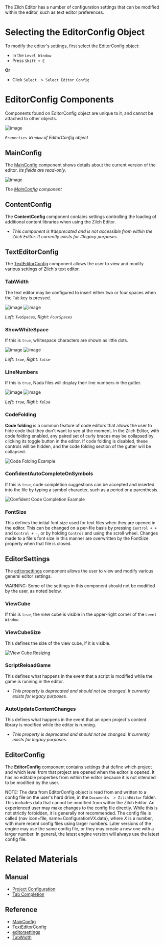 The Zilch Editor has a number of configuration settings that can be modified within the editor, such as text editor preferences.

 #  Selecting the EditorConfig Object

To modify the editor's settings, first select the EditorConfig object:

 - In the `Level Window`
  - Press `Shift + E`

**Or**

 - Click `Select  > Select Editor Config`

 #  EditorConfig Components

Components found on EditorConfig object are unique to it, and cannot be attached to other objects.



![image](https://raw.githubusercontent.com/ZilchEngine/ZilchFiles/master/doc_files/66674.png)


*`Properties Window` of EditorConfig object*


 ##  MainConfig

The [MainConfig](../../../code_reference/class_reference/mainconfig.md) component shows details about the current version of the editor. *Its fields are read-only.*



![image](https://raw.githubusercontent.com/ZilchEngine/ZilchFiles/master/doc_files/66647.png)


*The [MainConfig](../../../code_reference/class_reference/mainconfig.md) component*


 ##  ContentConfig

The **ContentConfig** component contains settings controlling the loading of additional content libraries when using the Zilch Editor.

 - *This component is #deprecated and is not accessible from within the Zilch Editor. It currently exists for #legacy purposes.*

 ##  TextEditorConfig

The [TextEditorConfig](../../../code_reference/class_reference/texteditorconfig.md) component allows the user to view and modify various settings of Zilch's text editor.

 ###  TabWidth
The text editor may be configured to insert either two or four spaces when the `Tab` key is pressed.


![image](https://raw.githubusercontent.com/ZilchEngine/ZilchFiles/master/doc_files/66660.png) ![image](https://raw.githubusercontent.com/ZilchEngine/ZilchFiles/master/doc_files/66662.png)


*Left: `TwoSpaces`, Right: `FourSpaces`*
 

 ###  ShowWhiteSpace
If this is `true`, whitespace characters are shown as little dots.


![image](https://raw.githubusercontent.com/ZilchEngine/ZilchFiles/master/doc_files/66660.png) ![image](https://raw.githubusercontent.com/ZilchEngine/ZilchFiles/master/doc_files/66664.png)


*Left: `true`, Right: `false`*


 ###  LineNumbers
If this is `true`, Nada files will display their line numbers in the gutter.


![image](https://raw.githubusercontent.com/ZilchEngine/ZilchFiles/master/doc_files/66660.png) ![image](https://raw.githubusercontent.com/ZilchEngine/ZilchFiles/master/doc_files/66666.png)


*Left: `true`, Right: `false`*


 ###  CodeFolding
**Code folding** is a common feature of code editors that allows the user to hide code that they don't want to see at the moment. In the Zilch Editor, with code folding enabled, any paired set of curly braces may be collapsed by clicking its toggle button in the editor. If code folding is disabled, these controls will be hidden, and the code folding section of the gutter will be collapsed.


![Code Folding Example](https://raw.githubusercontent.com/ZilchEngine/ZilchFiles/master/doc_files/66668.gif)


 ###  ConfidentAutoCompleteOnSymbols
If this is `true`, code completion suggestions can be accepted and inserted into the file by typing a symbol character, such as a period or a parenthesis.


![Confident Code Completion Example](https://raw.githubusercontent.com/ZilchEngine/ZilchFiles/master/doc_files/66670.gif)


 ###  FontSize
This defines the initial font size used for text files when they are opened in the editor. This can be changed on a per-file basis by pressing `Control + +` and `Control + -`, or by holding `Control` and using the scroll wheel. Changes made to a file's font size in this manner are overwritten by the FontSize  property when that file is closed.

 ##  EditorSettings

The [editorsettings](../../../code_reference/class_reference/editorsettings.md) component allows the user to view and modify various general editor settings.

WARNING: Some of the settings in this component should not be modified by the user, as noted below.

 ###  ViewCube
If this is `true`, the view cube is visible in the upper-right corner of the `Level Window`.

 ###  ViewCubeSize
This defines the size of the view cube, if it is visible.


![View Cube Resizing](https://raw.githubusercontent.com/ZilchEngine/ZilchFiles/master/doc_files/66672.gif)


 ###  ScriptReloadGame
This defines what happens in the event that a script is modified while the game is running in the editor.
 - *This property is deprecated and should not be changed. It currently exists for legacy purposes.*

 ###  AutoUpdateContentChanges
This defines what happens in the event that an open project's content library is modified while the editor is running.
 - *This property is deprecated and should not be changed. It currently exists for legacy purposes.*

 ##  EditorConfig

The **EditorConfig** component contains settings that define which project and which level from that project are opened when the editor is opened. It has no editable properties from within the editor because it is not intended to be modified by the user.

NOTE: The data from EditorConfig object is read from and written to a config file on the user's hard drive, in the `Documents  > ZilchEditor` folder. This includes data that cannot be modified from within the Zilch Editor. An experienced user may make changes to the config file directly. While this is not strictly forbidden, it is generally not recommended. The config file is called {nav icon=file, name=ConfigurationVX.data}, where *X* is a number, with more recent config files using larger numbers. Later versions of the engine may use the same config file, or they may create a new one with a larger number. In general, the latest engine version will always use the latest config file.

 #  Related Materials

 ##  Manual
- [Project Configuration](project_configuration.md)
- [Tab Completion](texteditor/tab_completion.md)

 ##  Reference
- [MainConfig](../../../code_reference/class_reference/mainconfig.md)
- [TextEditorConfig](../../../code_reference/class_reference/texteditorconfig.md)
- [editorsettings](../../../code_reference/class_reference/editorsettings.md)
- [TabWidth](../../../code_reference/enum_reference.md#tabwidth) 

 